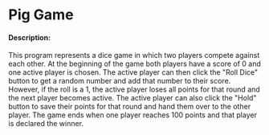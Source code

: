 # Pig Game

#### Description:

This program represents a dice game in which two players compete against each other. At the beginning of the game both players have a score of 0 and one active player is chosen. The active player can then click the "Roll Dice" button to get a random number and add that number to their score. However, if the roll is a 1, the active player loses all points for that round and the next player becomes active. The active player can also click the "Hold" button to save their points for that round and hand them over to the other player. The game ends when one player reaches 100 points and that player is declared the winner.
